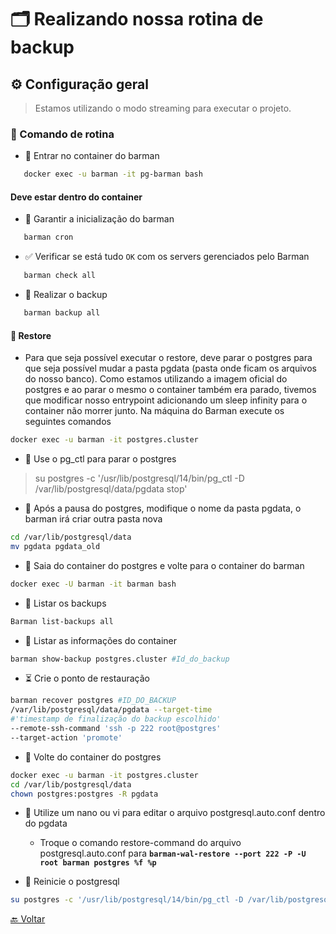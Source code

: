 # 🗂️ Realizando nossa rotina de backup

## ⚙️ Configuração geral

> Estamos utilizando o modo streaming para executar o projeto.

### 🔑 Comando de rotina

- 🐳 Entrar no container do barman
```bash
   docker exec -u barman -it pg-barman bash
```

#### Deve estar dentro do container

- 🚀 Garantir a inicialização do barman
```bash
   barman cron
```

- ✅ Verificar se está tudo `OK` com os servers gerenciados pelo Barman
```bash
   barman check all
```

- 💾 Realizar o backup
```bash
   barman backup all
```

#### 🔄 Restore

- Para que seja possível executar o restore, deve parar o postgres para que seja possível mudar a pasta pgdata (pasta onde ficam os arquivos do nosso banco). Como estamos utilizando a imagem oficial do postgres e ao parar o mesmo o container também era parado, tivemos que modificar nosso entrypoint adicionando um sleep infinity para o container não morrer junto. Na máquina do Barman execute os seguintes comandos

```bash
docker exec -u barman -it postgres.cluster
```

- 🛑 Use o pg_ctl para parar o postgres
> su postgres -c '/usr/lib/postgresql/14/bin/pg_ctl -D /var/lib/postgresql/data/pgdata stop'

- 🔄 Após a pausa do postgres, modifique o nome da pasta pgdata, o barman irá criar outra pasta nova

```bash
cd /var/lib/postgresql/data
mv pgdata pgdata_old
```

- 🔄 Saia do container do postgres e volte para o container do barman
```bash
docker exec -U barman -it barman bash
```

- 📂 Listar os backups
```bash
Barman list-backups all
```

- 📝 Listar as informações do container
```bash
barman show-backup postgres.cluster #Id_do_backup
```

- ⏳ Crie o ponto de restauração
```bash
barman recover postgres #ID_DO_BACKUP 
/var/lib/postgresql/data/pgdata --target-time 
#'timestamp de finalização do backup escolhido' 
--remote-ssh-command 'ssh -p 222 root@postgres' 
--target-action 'promote'
```

- 🔄 Volte do container do postgres
```bash
docker exec -u barman -it postgres.cluster
cd /var/lib/postgresql/data
chown postgres:postgres -R pgdata
```

- 📝 Utilize um nano ou vi para editar o arquivo postgresql.auto.conf dentro do pgdata
    - Troque o comando restore-command do arquivo postgresql.auto.conf para **`barman-wal-restore --port 222 -P -U root barman postgres %f %p`**

- 🔁 Reinicie o postgresql
```bash
su postgres -c '/usr/lib/postgresql/14/bin/pg_ctl -D /var/lib/postgresql/data/pgdata start'
```

[🔙 Voltar](../README.md)

